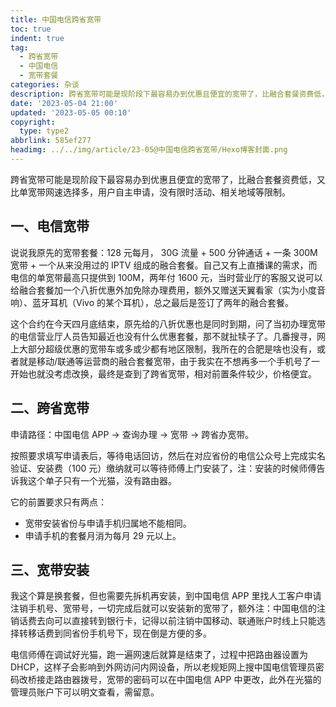 ```yaml
---
title: 中国电信跨省宽带
toc: true
indent: true
tag:
  - 跨省宽带
  - 中国电信
  - 宽带套餐
categories: 杂谈
description: 跨省宽带可能是现阶段下最容易办到优惠且便宜的宽带了，比融合套餐资费低，又比单宽带网速选择多，用户自主申请，没有限时活动、相关地域等限制。
date: '2023-05-04 21:00'
updated: '2023-05-05 00:10'
copyright:
  type: type2
abbrlink: 585ef277
headimg: ../../img/article/23-05@中国电信跨省宽带/Hexo博客封面.png
---
```


跨省宽带可能是现阶段下最容易办到优惠且便宜的宽带了，比融合套餐资费低，又比单宽带网速选择多，用户自主申请，没有限时活动、相关地域等限制。

## 一、电信宽带

说说我原先的宽带套餐：128 元每月， 30G 流量 + 500 分钟通话 + 一条 300M 宽带 + 一个从来没用过的 IPTV 组成的融合套餐。自己又有上直播课的需求，而电信的单宽带最高只提供到 100M，两年付 1600 元，当时营业厅的客服又说可以给融合套餐加一个八折优惠外加免除办理费用，额外又赠送天翼看家（实为小度音响）、蓝牙耳机（Vivo 的某个耳机），总之最后是签订了两年的融合套餐。

这个合约在今天四月底结束，原先给的八折优惠也是同时到期，问了当初办理宽带的电信营业厅人员告知最近也没有什么优惠套餐，那不就扯犊子了。几番搜寻，网上大部分超级优惠的宽带车或多或少都有地区限制，我所在的合肥是啥也没有，或者就是移动/联通等运营商的融合套餐宽带，由于我实在不想再多一个手机号了一开始也就没考虑改换，最终是查到了跨省宽带，相对前置条件较少，价格便宜。

## 二、跨省宽带

申请路径：中国电信 APP -> 查询办理 -> 宽带 -> 跨省办宽带。

按照要求填写申请表后，等待电话回访，然后在对应省份的电信公众号上完成实名验证、安装费（100 元）缴纳就可以等待师傅上门安装了，注：安装的时候师傅告诉我这个单子只有一个光猫，没有路由器。

它的前置要求只有两点：

- 宽带安装省份与申请手机归属地不能相同。
- 申请手机的套餐月消为每月 29 元以上。

## 三、宽带安装

我这个算是换套餐，但也需要先拆机再安装，到中国电信 APP 里找人工客户申请注销手机号、宽带号，一切完成后就可以安装新的宽带了，额外注：中国电信的注销话费去向可以直接转到银行卡，记得以前注销中国移动、联通账户时线上只能选择转移话费到同省份手机号下，现在倒是方便的多。

电信师傅在调试好光猫，跑一遍网速后就算是结束了，过程中把路由器设置为 DHCP，这样子会影响到外网访问内网设备，所以老规矩网上搜中国电信管理员密码改桥接走路由器拨号，宽带的密码可以在中国电信 APP 中更改，此外在光猫的管理员账户下可以明文查看，需留意。
